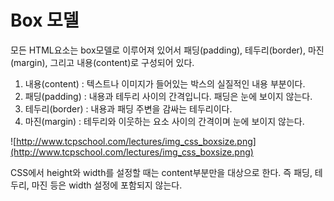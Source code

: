 # Box 모델

모든 HTML요소는 box모델로 이루어져 있어서 패딩(padding), 테두리(border), 마진(margin), 그리고 내용(content)로 구성되어 있다. 

1. 내용(content) : 텍스트나 이미지가 들어있는 박스의 실질적인 내용 부분이다.
2. 패딩(padding) : 내용과 테두리 사이의 간격입니다. 패딩은 눈에 보이지 않는다.
3. 테두리(border) : 내용과 패딩 주변을 감싸는 테두리이다.
4. 마진(margin) : 테두리와 이웃하는 요소 사이의 간격이며 눈에 보이지 않는다.

![http://www.tcpschool.com/lectures/img_css_boxsize.png](http://www.tcpschool.com/lectures/img_css_boxsize.png)

CSS에서 height와 width를 설정할 때는 content부분만을 대상으로 한다. 즉 패딩, 테두리, 마진 등은 width 설정에 포함되지 않는다.
